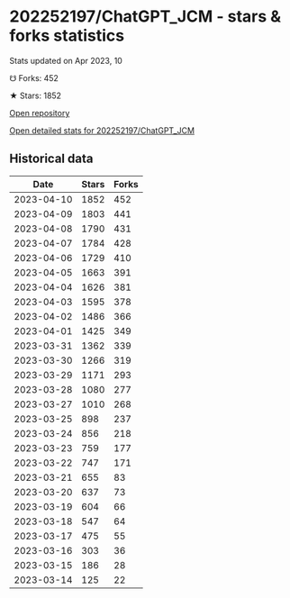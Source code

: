 # 202252197/ChatGPT_JCM - stars & forks statistics

Stats updated on Apr 2023, 10

☋ Forks: 452

★ Stars: 1852

[Open repository](https://github.com/202252197/ChatGPT_JCM)

[Open detailed stats for 202252197/ChatGPT_JCM](https://reviewgithub.com/rep/202252197/ChatGPT_JCM)

## Historical data
| Date | Stars | Forks |
|------|-------|-------|
| 2023-04-10 | 1852 | 452 | 
| 2023-04-09 | 1803 | 441 | 
| 2023-04-08 | 1790 | 431 | 
| 2023-04-07 | 1784 | 428 | 
| 2023-04-06 | 1729 | 410 | 
| 2023-04-05 | 1663 | 391 | 
| 2023-04-04 | 1626 | 381 | 
| 2023-04-03 | 1595 | 378 | 
| 2023-04-02 | 1486 | 366 | 
| 2023-04-01 | 1425 | 349 | 
| 2023-03-31 | 1362 | 339 | 
| 2023-03-30 | 1266 | 319 | 
| 2023-03-29 | 1171 | 293 | 
| 2023-03-28 | 1080 | 277 | 
| 2023-03-27 | 1010 | 268 | 
| 2023-03-25 | 898 | 237 | 
| 2023-03-24 | 856 | 218 | 
| 2023-03-23 | 759 | 177 | 
| 2023-03-22 | 747 | 171 | 
| 2023-03-21 | 655 | 83 | 
| 2023-03-20 | 637 | 73 | 
| 2023-03-19 | 604 | 66 | 
| 2023-03-18 | 547 | 64 | 
| 2023-03-17 | 475 | 55 | 
| 2023-03-16 | 303 | 36 | 
| 2023-03-15 | 186 | 28 | 
| 2023-03-14 | 125 | 22 | 

